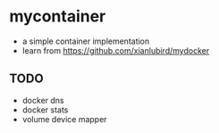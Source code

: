 # mycontainer
* a simple container implementation
* learn from https://github.com/xianlubird/mydocker

## TODO
* docker dns
* docker stats
* volume device mapper
